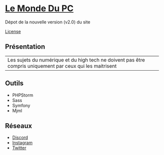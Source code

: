 # [Le Monde Du PC](https://www.lemondedupc.fr)
Dépot de la nouvelle version (v2.0) du site 

[License](LICENSE.md)

## Présentation
<table>
<tr>
<td>
Les sujets du numérique et du high tech ne doivent pas être compris uniquement par ceux qui les maitrisent
</tr>
</table>

## Outils
* PHPStorm
* Sass
* Symfony
* Mjml

## Réseaux
* [Discord](https://discord.gg/WHYRZfU)
* [Instagram](https://www.instagram.com/lemondedupc)
* [Twitter](https://twitter.com/LeMondeDuPC)

